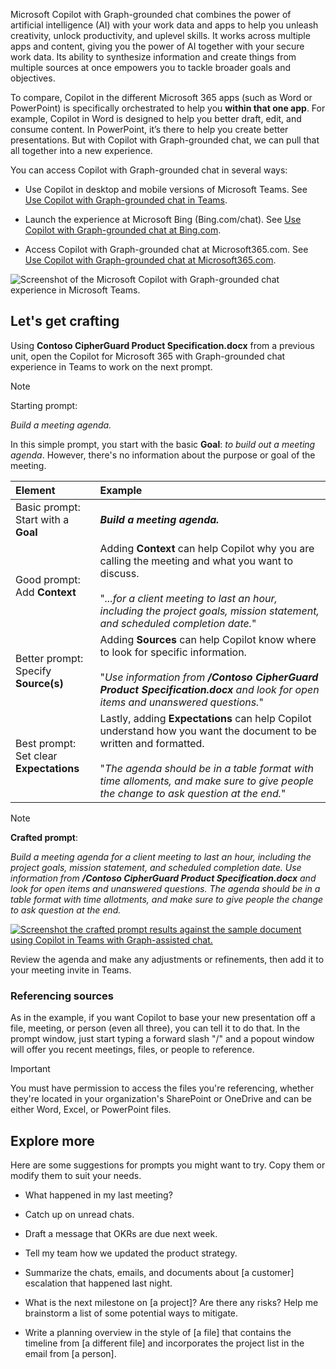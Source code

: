 Microsoft Copilot with Graph-grounded chat combines the power of artificial intelligence (AI) with your work data and apps to help you unleash creativity, unlock productivity, and uplevel skills. It works across multiple apps and content, giving you the power of AI together with your secure work data. Its ability to synthesize information and create things from multiple sources at once empowers you to tackle broader goals and objectives.

To compare, Copilot in the different Microsoft 365 apps (such as Word or PowerPoint) is specifically orchestrated to help you **within that one app**. For example, Copilot in Word is designed to help you better draft, edit, and consume content. In PowerPoint, it’s there to help you create better presentations. But with Copilot with Graph-grounded chat, we can pull that all together into a new experience.

You can access Copilot with Graph-grounded chat in several ways:

- Use Copilot in desktop and mobile versions of Microsoft Teams. See [Use Copilot with Graph-grounded chat in Teams](https://support.microsoft.com/topic/open-microsoft-365-chat-in-teams-c6de0a62-4f9e-479d-b5f2-af036e342181).

- Launch the experience at Microsoft Bing (Bing.com/chat). See [Use Copilot with Graph-grounded chat at Bing.com](https://support.microsoft.com/topic/use-microsoft-365-chat-at-bing-com-61033adf-484d-45f5-a8c3-b89876963bd8).

- Access Copilot with Graph-grounded chat at Microsoft365.com. See [Use Copilot with Graph-grounded chat at Microsoft365.com](https://support.microsoft.com/topic/use-microsoft-365-chat-at-microsoft365-com-or-in-the-microsoft-365-office-app-4a2538f9-962f-4c7c-a368-f6006bc13d6f).

![Screenshot of the Microsoft Copilot with Graph-grounded chat experience in Microsoft Teams.](../media/copilot-chat-experience-teams.png)

## Let's get crafting

Using **Contoso CipherGuard Product Specification.docx** from a previous unit, open the Copilot for Microsoft 365 with Graph-grounded chat experience in Teams to work on the next prompt.

> [!NOTE]
> Starting prompt:
>
> _Build a meeting agenda._

In this simple prompt, you start with the basic **Goal**: _to build out a meeting agenda_. However, there's no information about the purpose or goal of the meeting.

| Element | Example |
| :------ | :------- |
| Basic prompt: <br>Start with a **Goal** | **_Build a meeting agenda._** |
| Good prompt: <br>Add **Context** | Adding **Context** can help Copilot why you are calling the meeting and what you want to discuss.<br><br>"_...for a client meeting to last an hour, including the project goals, mission statement, and scheduled completion date._" |
| Better prompt: <br>Specify **Source(s)** | Adding **Sources** can help Copilot know where to look for specific information.<br><br>"_Use information from **/Contoso CipherGuard Product Specification.docx** and look for open items and unanswered questions._" |
| Best prompt: <br>Set clear **Expectations** | Lastly, adding **Expectations** can help Copilot understand how you want the document to be written and formatted.<br><br>"_The agenda should be in a table format with time alloments, and make sure to give people the change to ask question at the end._" |

> [!NOTE]
> **Crafted prompt**:
>
> _Build a meeting agenda for a client meeting to last an hour, including the project goals, mission statement, and scheduled completion date. Use information from **/Contoso CipherGuard Product Specification.docx** and look for open items and unanswered questions. The agenda should be in a table format with time allotments, and make sure to give people the change to ask question at the end._

[![Screenshot the crafted prompt results against the sample document using Copilot in Teams with Graph-assisted chat.](../media/copilot-chat-draft-agenda-teams.png)](../media/copilot-chat-draft-agenda-teams.png#lightbox)

Review the agenda and make any adjustments or refinements, then add it to your meeting invite in Teams.

### Referencing sources

As in the example, if you want Copilot to base your new presentation off a file, meeting, or person (even all three), you can tell it to do that. In the prompt window, just start typing a forward slash "/" and a popout window will offer you recent meetings, files, or people to reference.

> [!IMPORTANT]
> You must have permission to access the files you're referencing, whether they're located in your organization's SharePoint or OneDrive and can be either Word, Excel, or PowerPoint files.

## Explore more

Here are some suggestions for prompts you might want to try. Copy them or modify them to suit your needs.

- What happened in my last meeting?

- Catch up on unread chats.

- Draft a message that OKRs are due next week.

- Tell my team how we updated the product strategy.

- Summarize the chats, emails, and documents about [a customer] escalation that happened last night.

- What is the next milestone on [a project]? Are there any risks? Help me brainstorm a list of some potential ways to mitigate.

- Write a planning overview in the style of [a file] that contains the timeline from [a different file] and incorporates the project list in the email from [a person]. 